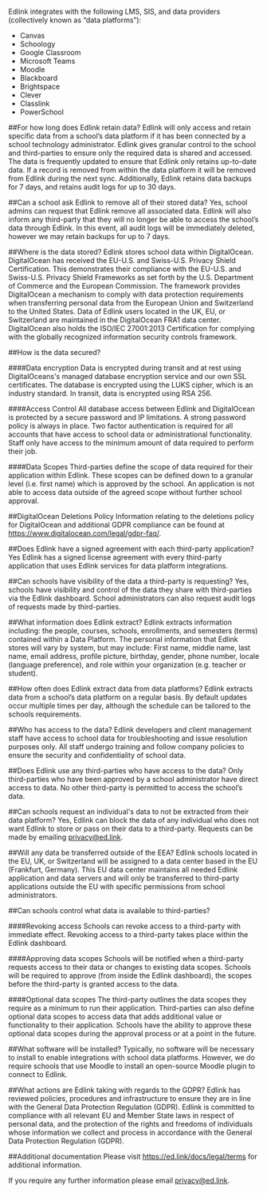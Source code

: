 Edlink integrates with the following LMS, SIS, and data providers (collectively known as “data platforms”):
- Canvas
- Schoology
- Google Classroom
- Microsoft Teams
- Moodle
- Blackboard
- Brightspace
- Clever
- Classlink
- PowerSchool

##For how long does Edlink retain data?
Edlink will only access and retain specific data from a school’s data platform if it has been connected by a school technology administrator. Edlink gives granular control to the school and third-parties to ensure only the required data is shared and accessed. The data is frequently updated to ensure that Edlink only retains up-to-date data. If a record is removed from within the data platform it will be removed from Edlink during the next sync. Additionally, Edlink retains data backups for 7 days, and retains audit logs for up to 30 days.

##Can a school ask Edlink to remove all of their stored data?
Yes, school admins can request that Edlink remove all associated data. Edlink will also inform any third-party that they will no longer be able to access the school’s data through Edlink. In this event, all audit logs will be immediately deleted, however we may retain backups for up to 7 days.

##Where is the data stored?
Edlink stores school data within DigitalOcean. DigitalOcean has received the EU-U.S. and Swiss-U.S. Privacy Shield Certification. This demonstrates their compliance with the EU-U.S. and Swiss-U.S. Privacy Shield Frameworks as set forth by the U.S. Department of Commerce and the European Commission. The framework provides DigitalOcean a mechanism to comply with data protection requirements when transferring personal data from the European Union and Switzerland to the United States. Data of Edlink users located in the UK, EU, or Switzerland are maintained in the DigitalOcean FRA1 data center. DigitalOcean also holds the ISO/IEC 27001:2013 Certification for complying with the globally recognized information security controls framework.

##How is the data secured?

####Data encryption
Data is encrypted during transit and at rest using DigitalOceans's managed database encryption service and our own SSL certificates. The database is encrypted using the LUKS cipher, which is an industry standard. In transit, data is encrypted using RSA 256.

####Access Control
All database access between Edlink and DigitalOcean is protected by a secure password and IP limitations. A strong password policy is always in place. Two factor authentication is required for all accounts that have access to school data or administrational functionality. Staff only have access to the minimum amount of data required to perform their job.

####Data Scopes
Third-parties define the scope of data required for their application within Edlink. These scopes can be defined down to a granular level (i.e. first name) which is approved by the school. An application is not able to access data outside of the agreed scope without further school approval.

##DigitalOcean Deletions Policy
Information relating to the deletions policy for DigitalOcean and additional GDPR compliance can be found at https://www.digitalocean.com/legal/gdpr-faq/.

##Does Edlink have a signed agreement with each third-party application?
Yes Edlink has a signed license agreement with every third-party application that uses Edlink services for data platform integrations.

##Can schools have visibility of the data a third-party is requesting?
Yes, schools have visibility and control of the data they share with third-parties via the Edlink dashboard. School administrators can also request audit logs of requests made by third-parties.

##What information does Edlink extract?
Edlink extracts information including: the people, courses, schools, enrollments, and semesters (terms) contained within a Data Platform. The personal information that Edlink stores will vary by system, but may include: First name, middle name, last name, email address, profile picture, birthday, gender, phone number, locale (language preference), and role within your organization (e.g. teacher or student).

##How often does Edlink extract data from data platforms?
Edlink extracts data from a school’s data platform on a regular basis. By default updates occur multiple times per day, although the schedule can be tailored to the schools requirements.

##Who has access to the data?
Edlink developers and client management staff have access to school data for troubleshooting and issue resolution purposes only. All staff undergo training and follow company policies to ensure the security and confidentiality of school data.

##Does Edlink use any third-parties who have access to the data?
Only third-parties who have been approved by a school administrator have direct access to data. No other third-party is permitted to access the school’s data.

##Can schools request an individual's data to not be extracted from their data platform?
Yes, Edlink can block the data of any individual who does not want Edlink to store or pass on their data to a third-party. Requests can be made by emailing privacy@ed.link.

##Will any data be transferred outside of the EEA?
Edlink schools located in the EU, UK, or Switzerland will be assigned to a data center based in the EU (Frankfurt, Germany). This EU data center maintains all needed Edlink application and data servers and will only be transferred to third-party applications outside the EU with specific permissions from school administrators.

##Can schools control what data is available to third-parties?

####Revoking access
Schools can revoke access to a third-party with immediate effect. Revoking access to a third-party takes place within the Edlink dashboard.

####Approving data scopes
Schools will be notified when a third-party requests access to their data or changes to existing data scopes. Schools will be required to approve (from inside the Edlink dashboard), the scopes before the third-party is granted access to the data.

####Optional data scopes
The third-party outlines the data scopes they require as a minimum to run their application. Third-parties can also define optional data scopes to access data that adds additional value or functionality to their application. Schools have the ability to approve these optional data scopes during the approval process or at a point in the future.

##What software will be installed?
Typically, no software will be necessary to install to enable integrations with school data platforms. However, we do require schools that use Moodle to install an open-source Moodle plugin to connect to Edlink.

##What actions are Edlink taking with regards to the GDPR?
Edlink has reviewed policies, procedures and infrastructure to ensure they are in line with the General Data Protection Regulation (GDPR). Edlink is committed to compliance with all relevant EU and Member State laws in respect of personal data, and the protection of the rights and freedoms of individuals whose information we collect and process in accordance with the General Data Protection Regulation (GDPR).

##Additional documentation
Please visit https://ed.link/docs/legal/terms for additional information.

If you require any further information please email privacy@ed.link.
